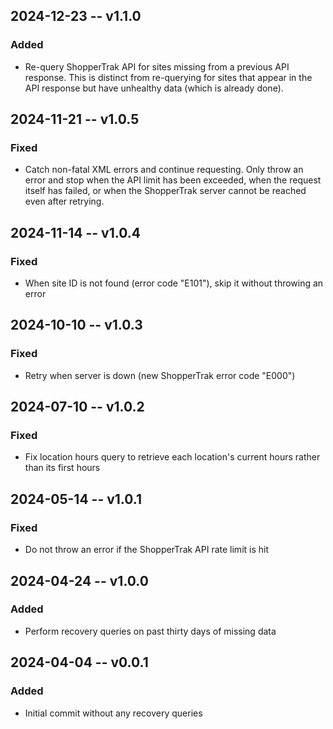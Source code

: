 ## 2024-12-23 -- v1.1.0
### Added
- Re-query ShopperTrak API for sites missing from a previous API response. This is distinct from re-querying for sites that appear in the API response but have unhealthy data (which is already done).

## 2024-11-21 -- v1.0.5
### Fixed
- Catch non-fatal XML errors and continue requesting. Only throw an error and stop when the API limit has been exceeded, when the request itself has failed, or when the ShopperTrak server cannot be reached even after retrying.

## 2024-11-14 -- v1.0.4
### Fixed
- When site ID is not found (error code "E101"), skip it without throwing an error

## 2024-10-10 -- v1.0.3
### Fixed
- Retry when server is down (new ShopperTrak error code "E000")

## 2024-07-10 -- v1.0.2
### Fixed
- Fix location hours query to retrieve each location's current hours rather than its first hours

## 2024-05-14 -- v1.0.1
### Fixed
- Do not throw an error if the ShopperTrak API rate limit is hit

## 2024-04-24 -- v1.0.0
### Added
- Perform recovery queries on past thirty days of missing data

## 2024-04-04 -- v0.0.1
### Added
- Initial commit without any recovery queries